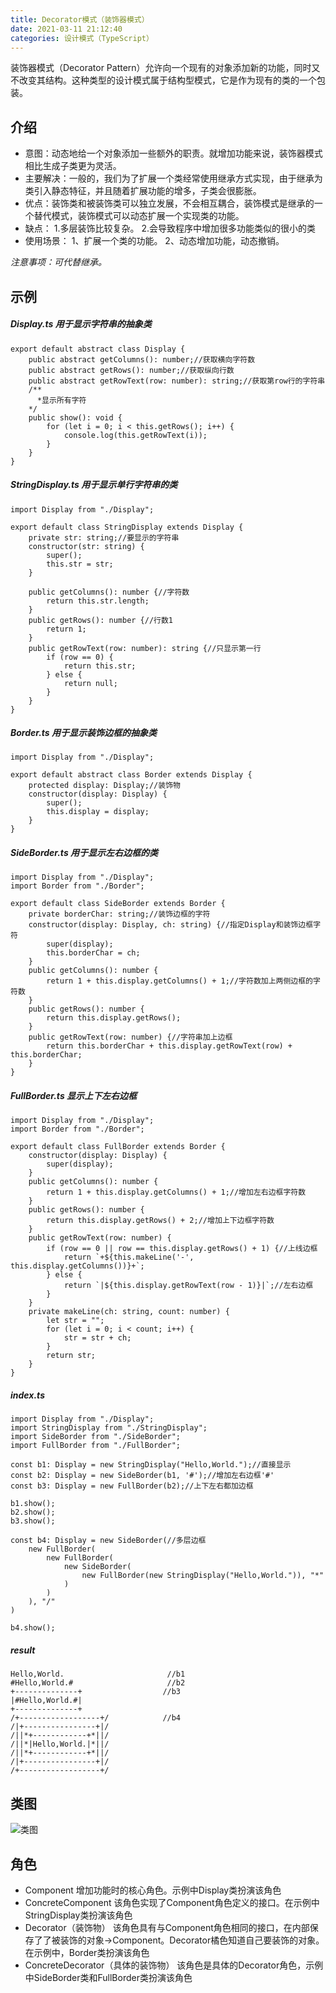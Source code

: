```yaml
---
title: Decorator模式（装饰器模式）
date: 2021-03-11 21:12:40
categories: 设计模式（TypeScript）
---
```

装饰器模式（Decorator Pattern）允许向一个现有的对象添加新的功能，同时又不改变其结构。这种类型的设计模式属于结构型模式，它是作为现有的类的一个包装。
## 介绍
- 意图：动态地给一个对象添加一些额外的职责。就增加功能来说，装饰器模式相比生成子类更为灵活。
- 主要解决：一般的，我们为了扩展一个类经常使用继承方式实现，由于继承为类引入静态特征，并且随着扩展功能的增多，子类会很膨胀。
- 优点：装饰类和被装饰类可以独立发展，不会相互耦合，装饰模式是继承的一个替代模式，装饰模式可以动态扩展一个实现类的功能。
- 缺点：
1.多层装饰比较复杂。
2.会导致程序中增加很多功能类似的很小的类
- 使用场景： 
1、扩展一个类的功能。 
2、动态增加功能，动态撤销。

*注意事项：可代替继承。*
## 示例
##### Display.ts 用于显示字符串的抽象类
```
export default abstract class Display {
    public abstract getColumns(): number;//获取横向字符数
    public abstract getRows(): number;//获取纵向行数
    public abstract getRowText(row: number): string;//获取第row行的字符串
    /**
      *显示所有字符
    */
    public show(): void {
        for (let i = 0; i < this.getRows(); i++) {
            console.log(this.getRowText(i));
        }
    }
}
```
##### StringDisplay.ts 用于显示单行字符串的类
```
import Display from "./Display";

export default class StringDisplay extends Display {
    private str: string;//要显示的字符串
    constructor(str: string) {
        super();
        this.str = str;
    }

    public getColumns(): number {//字符数
        return this.str.length;
    }
    public getRows(): number {//行数1
        return 1;
    }
    public getRowText(row: number): string {//只显示第一行
        if (row == 0) {
            return this.str;
        } else {
            return null;
        }
    }
}
```
##### Border.ts 用于显示装饰边框的抽象类
```
import Display from "./Display";

export default abstract class Border extends Display {
    protected display: Display;//装饰物
    constructor(display: Display) {
        super();
        this.display = display;
    }
}
```
##### SideBorder.ts 用于显示左右边框的类
```
import Display from "./Display";
import Border from "./Border";

export default class SideBorder extends Border {
    private borderChar: string;//装饰边框的字符
    constructor(display: Display, ch: string) {//指定Display和装饰边框字符
        super(display);
        this.borderChar = ch;
    }
    public getColumns(): number {
        return 1 + this.display.getColumns() + 1;//字符数加上两侧边框的字符数
    }
    public getRows(): number {
        return this.display.getRows();
    }
    public getRowText(row: number) {//字符串加上边框
        return this.borderChar + this.display.getRowText(row) + this.borderChar;
    }
}
```
##### FullBorder.ts  显示上下左右边框
```
import Display from "./Display";
import Border from "./Border";

export default class FullBorder extends Border {
    constructor(display: Display) {
        super(display);
    }
    public getColumns(): number {
        return 1 + this.display.getColumns() + 1;//增加左右边框字符数
    }
    public getRows(): number {
        return this.display.getRows() + 2;//增加上下边框字符数
    }
    public getRowText(row: number) {
        if (row == 0 || row == this.display.getRows() + 1) {//上线边框
            return `+${this.makeLine('-', this.display.getColumns())}+`;
        } else {
            return `|${this.display.getRowText(row - 1)}|`;//左右边框
        }
    }
    private makeLine(ch: string, count: number) {
        let str = "";
        for (let i = 0; i < count; i++) {
            str = str + ch;
        }
        return str;
    }
}
```
##### index.ts 
```
import Display from "./Display";
import StringDisplay from "./StringDisplay";
import SideBorder from "./SideBorder";
import FullBorder from "./FullBorder";

const b1: Display = new StringDisplay("Hello,World.");//直接显示
const b2: Display = new SideBorder(b1, '#');//增加左右边框'#'
const b3: Display = new FullBorder(b2);//上下左右都加边框

b1.show();
b2.show();
b3.show();

const b4: Display = new SideBorder(//多层边框
    new FullBorder(
        new FullBorder(
            new SideBorder(
                new FullBorder(new StringDisplay("Hello,World.")), "*"
            )
        )
    ), "/"
)

b4.show();
```
##### result
```
Hello,World.                       //b1
#Hello,World.#                     //b2   
+--------------+                  //b3
|#Hello,World.#|
+--------------+
/+------------------+/            //b4
/|+----------------+|/
/||*+------------+*||/
/||*|Hello,World.|*||/
/||*+------------+*||/
/|+----------------+|/
/+------------------+/
```
## 类图
![类图](https://upload-images.jianshu.io/upload_images/10024246-4099bfc084274a3f.png?imageMogr2/auto-orient/strip%7CimageView2/2/w/1240)
## 角色
- Component
增加功能时的核心角色。示例中Display类扮演该角色
- ConcreteComponent
该角色实现了Component角色定义的接口。在示例中StringDisplay类扮演该角色
- Decorator（装饰物）
该角色具有与Component角色相同的接口，在内部保存了了被装饰的对象->Component。Decorator橘色知道自己要装饰的对象。在示例中，Border类扮演该角色
- ConcreteDecorator（具体的装饰物）
该角色是具体的Decorator角色，示例中SideBorder类和FullBorder类扮演该角色
